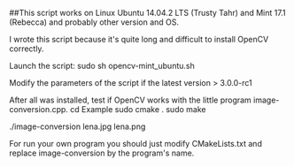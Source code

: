 ##This script works on Linux Ubuntu 14.04.2 LTS (Trusty Tahr) and Mint 17.1 (Rebecca) and probably other version and OS.

I wrote this script because it's quite long and difficult to install OpenCV correctly.

Launch the script:
sudo sh opencv-mint_ubuntu.sh

Modify the parameters of the script if the latest version > 3.0.0-rc1

After all was installed, test if OpenCV works with the little program image-conversion.cpp. 
cd Example
sudo cmake .
sudo make

./image-conversion lena.jpg lena.png

For run your own program you should just modify CMakeLists.txt and replace image-conversion by the program's name.






